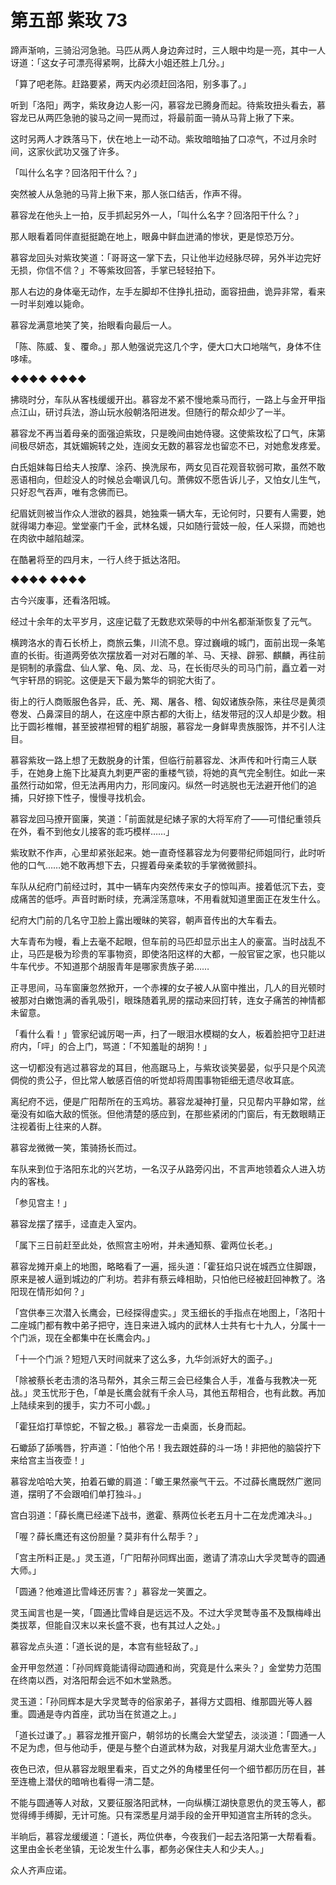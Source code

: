 # 第五部 紫玫 73

蹄声渐响，三骑沿河急驰。马匹从两人身边奔过时，三人眼中均是一亮，其中一人讶道：「这女子可漂亮得紧啊，比薛大小姐还胜上几分。」

「算了吧老陈。赶路要紧，两天内必须赶回洛阳，别多事了。」

听到「洛阳」两字，紫玫身边人影一闪，慕容龙已腾身而起。待紫玫扭头看去，慕容龙已从两匹急驰的骏马之间一晃而过，将最前面一骑从马背上揪了下来。

这时另两人才跌落马下，伏在地上一动不动。紫玫暗暗抽了口凉气，不过月余时间，这家伙武功又强了许多。

「叫什么名字？回洛阳干什么？」

突然被人从急驰的马背上揪下来，那人张口结舌，作声不得。

慕容龙在他头上一拍，反手抓起另外一人，「叫什么名字？回洛阳干什么？」

那人眼看着同伴直挺挺跪在地上，眼鼻中鲜血迸涌的惨状，更是惊恐万分。

慕容龙回头对紫玫笑道：「哥哥这一掌下去，只让他半边经脉尽碎，另外半边完好无损，你信不信？」不等紫玫回答，手掌已轻轻拍下。

那人右边的身体毫无动作，左手左脚却不住挣扎扭动，面容扭曲，诡异非常，看来一时半刻难以毙命。

慕容龙满意地笑了笑，抬眼看向最后一人。

「陈、陈威、复、覆命。」那人勉强说完这几个字，便大口大口地喘气，身体不住哆嗦。

◆◆◆◆ ◆◆◆◆

拂晓时分，车队从客栈缓缓开出。慕容龙不紧不慢地乘马而行，一路上与金开甲指点江山，研讨兵法，游山玩水般朝洛阳进发。但随行的帮众却少了一半。

慕容龙不再当着母亲的面强迫紫玫，只是晚间由她侍寝。这使紫玫松了口气，床第间极尽妍态，其妩媚婉转之处，连阅女无数的慕容龙也留恋不已，对她愈发疼爱。

白氏姐妹每日给夫人按摩、涂药、换洗尿布，两女见百花观音软弱可欺，虽然不敢恶语相向，但趁没人的时候总会嘲讽几句。萧佛奴不愿告诉儿子，又怕女儿生气，只好忍气吞声，唯有念佛而已。

纪眉妩则被当作众人泄欲的器具，她独乘一辆大车，无论何时，只要有人需要，她就得竭力奉迎。堂堂豪门千金，武林名媛，只如随行营妓一般，任人采撷，而她也在肉欲中越陷越深。

在酷暑将至的四月末，一行人终于抵达洛阳。

◆◆◆◆ ◆◆◆◆

古今兴废事，还看洛阳城。

经过十余年的太平岁月，这座记载了无数悲欢荣辱的中州名都渐渐恢复了元气。

横跨洛水的青石长桥上，商旅云集，川流不息。穿过巍峨的城门，面前出现一条笔直的长街。街道两旁依次摆放着一对对石雕的羊、马、天禄、辟邪、麒麟，再往前是铜制的承露盘、仙人掌、龟、凤、龙、马，在长街尽头的司马门前，矗立着一对气宇轩昂的铜驼。这便是天下最为繁华的铜驼大街了。

街上的行人商贩服色各异，氐、羌、羯、屠各、稽、匈奴诸族杂陈，来往尽是黄须卷发、凸鼻深目的胡人，在这座中原古都的大街上，结发带冠的汉人却是少数。相比于圆衫椎帽，甚至披襟袒臂的粗犷胡服，慕容龙一身鲜卑贵族服饰，并不引人注目。

慕容紫玫一路上想了无数脱身的计策，但临行前慕容龙、沐声传和叶行南三人联手，在她身上施下比凝真九刺更严密的重楼气锁，将她的真气完全制住。如此一来虽然行动如常，但无法再用内力，形同废闪。纵然一时逃脱也无法避开他们的追捕，只好捺下性子，慢慢寻找机会。

慕容龙回马撩开窗廉，笑道：「前面就是纪婊子家的大将军府了——可惜纪重领兵在外，看不到他女儿接客的乖巧模样……」

紫玫默不作声，心里却紧张起来。她一直奇怪慕容龙为何要带纪师姐同行，此时听他的口气……她不敢再想下去，只握着母亲柔软的手掌微微颤抖。

车队从纪府门前经过时，其中一辆车内突然传来女子的惊叫声。接着低沉下去，变成痛苦的低呼。声音时断时续，充满淫荡意味，不用看就知道里面正在发生什么。

纪府大门前的几名守卫脸上露出暧昧的笑容，朝声音传出的大车看去。

大车青布为幔，看上去毫不起眼，但车前的马匹却显示出主人的豪富。当时战乱不止，马匹是极为珍贵的军事物资，即使洛阳这样的大都，一般官宦之家，也只能以牛车代步。不知道那个胡服青年是哪家贵族子弟……

正寻思间，马车窗廉忽然掀开，一个赤裸的女子被人从窗中推出，几人的目光顿时被那对白嫩饱满的香乳吸引，眼珠随着乳房的摆动来回打转，连女子痛苦的神情都未留意。

「看什么看！」管家纪诚厉喝一声，扫了一眼泪水模糊的女人，板着脸把守卫赶进府内，「呯」的合上门，骂道：「不知羞耻的胡狗！」

这一切都没有逃过慕容龙的耳目，他高踞马上，与紫玫谈笑晏晏，似乎只是个风流倜傥的贵公子，但比常人敏感百倍的听觉却将周围事物钜细无遗尽收耳底。

离纪府不远，便是广阳帮所在的玉鸡坊。慕容龙凝神打量，只见帮内平静如常，丝毫没有如临大敌的慌张。但他清楚的感应到，在那些紧闭的门窗后，有无数眼睛正注视着街上往来的人群。

慕容龙微微一笑，策骑扬长而过。

车队来到位于洛阳东北的兴艺坊，一名汉子从路旁闪出，不言声地领着众人进入坊内的客栈。

「参见宫主！」

慕容龙摆了摆手，迳直走入室内。

「属下三日前赶至此处，依照宫主吩咐，并未通知蔡、霍两位长老。」

慕容龙摊开桌上的地图，略略看了一遍，摇头道：「霍狂焰只说在城西立住脚跟，原来是被人逼到城边的广利坊。若非有蔡云峰相助，只怕他已经被赶回神教了。洛阳现在情形如何？」

「宫供奉三次潜入长鹰会，已经探得虚实。」灵玉细长的手指点在地图上，「洛阳十二座城门都有教中弟子把守，连日来进入城内的武林人士共有七十九人，分属十一个门派，现在全都集中在长鹰会内。」

「十一个门派？短短八天时间就来了这么多，九华剑派好大的面子。」

「除被蔡长老击溃的洛马帮外，其余三帮三会已经集合人手，准备与我教决一死战。」灵玉忧形于色，「单是长鹰会就有千余人马，其他五帮相合，也有此数。再加上陆续来到的援手，实力不可小觑。」

「霍狂焰打草惊蛇，不智之极。」慕容龙一击桌面，长身而起。

石蠍舔了舔嘴唇，狞声道：「怕他个吊！我去跟姓薛的斗一场！非把他的脑袋拧下来给宫主当夜壶！」

慕容龙哈哈大笑，拍着石蠍的肩道：「蠍王果然豪气干云。不过薛长鹰既然广邀同道，摆明了不会跟咱们单打独斗。」

宫白羽道：「薛长鹰已经递下战书，邀霍、蔡两位长老五月十二在龙虎滩决斗。」

「喔？薛长鹰还有这份胆量？莫非有什么帮手？」

「宫主所料正是。」灵玉道，「广阳帮孙同辉出面，邀请了清凉山大孚灵鹫寺的圆通大师。」

「圆通？他难道比雪峰还厉害？」慕容龙一笑置之。

灵玉闻言也是一笑，「圆通比雪峰自是远远不及。不过大孚灵鹫寺虽不及飘梅峰出类拔萃，但能自汉末以来长盛不衰，也有其过人之处。」

慕容龙点头道：「道长说的是，本宫有些轻敌了。」

金开甲忽然道：「孙同辉竟能请得动圆通和尚，究竟是什么来头？」金堂势力范围在终南以西，对洛阳帮会远不如木堂熟悉。

灵玉道：「孙同辉本是大孚灵鹫寺的俗家弟子，甚得方丈圆相、维那圆光等人器重。圆通是寺内首座，武功当在贫道之上。」

「道长过谦了。」慕容龙推开窗户，朝邻坊的长鹰会大堂望去，淡淡道：「圆通一人不足为虑，但与他动手，便是与整个白道武林为敌，对我星月湖大业危害至大。」

夜色已浓，但从慕容龙眼里看来，百丈之外的角楼里任何一个细节都历历在目，甚至连檐上潜伏的暗哨也看得一清二楚。

不能与圆通等人对敌，又要征服洛阳武林，一向纵横江湖快意恩仇的灵玉等人，都觉得缚手缚脚，无计可施。只有深悉星月湖手段的金开甲知道宫主所转的念头。

半晌后，慕容龙缓缓道：「道长，两位供奉，今夜我们一起去洛阳第一大帮看看。这里由金长老坐镇，无论发生什么事，都务必保住夫人和少夫人。」

众人齐声应诺。

